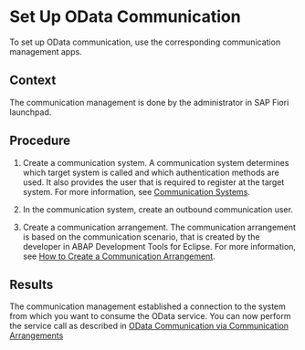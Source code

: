 <!-- loio28db6888aa9a412e9a0e3ae8485b9db0 -->

# Set Up OData Communication

To set up OData communication, use the corresponding communication management apps.



## Context

The communication management is done by the administrator in SAP Fiori launchpad.



## Procedure

1.  Create a communication system. A communication system determines which target system is called and which authentication methods are used. It also provides the user that is required to register at the target system. For more information, see [Communication Systems](../50-administration-and-ops/communication-systems-15663c1.md).

2.  In the communication system, create an outbound communication user.

3.  Create a communication arrangement. The communication arrangement is based on the communication scenario, that is created by the developer in ABAP Development Tools for Eclipse. For more information, see [How to Create a Communication Arrangement](../50-administration-and-ops/how-to-create-a-communication-arrangement-a0771f6.md).




<a name="loio28db6888aa9a412e9a0e3ae8485b9db0__result_x3f_qpd_lzb"/>

## Results

The communication management established a connection to the system from which you want to consume the OData service. You can now perform the service call as described in [OData Communication via Communication Arrangements](odata-communication-via-communication-arrangements-418787f.md)

